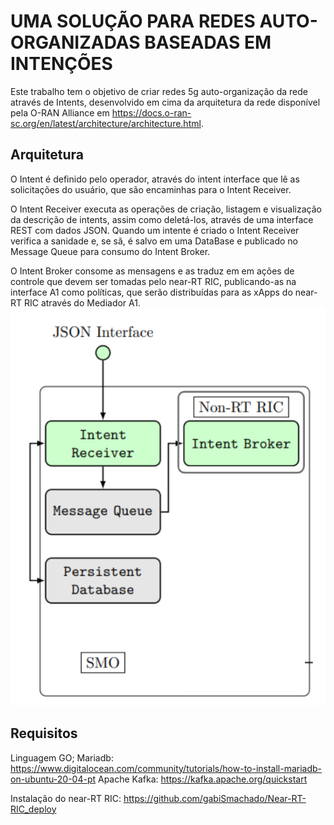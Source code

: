 # UMA SOLUÇÃO PARA REDES AUTO-ORGANIZADAS BASEADAS EM INTENÇÕES
Este trabalho tem o objetivo de criar redes 5g auto-organização da rede através de Intents, desenvolvido em cima da arquitetura da rede disponível pela O-RAN Alliance em https://docs.o-ran-sc.org/en/latest/architecture/architecture.html.

## Arquitetura

O Intent é definido pelo operador, através do intent interface que lê as solicitações do usuário, que são encaminhas para o Intent Receiver.

O Intent Receiver executa as operações de criação, listagem e visualização da descrição de intents, assim como deletá-los, através de uma interface REST com dados JSON. Quando um intente é criado o Intent Receiver verifica a sanidade e, se sã, é salvo em uma DataBase e publicado no Message Queue para consumo do Intent Broker.

O Intent Broker consome as mensagens e as traduz em em ações de controle que devem ser tomadas pelo near-RT RIC, publicando-as na interface A1 como políticas, que serão distribuídas para as xApps do near-RT RIC através do Mediador A1.
![Alt text](/arqu.png)

## Requisitos 
Linguagem GO;
Mariadb: https://www.digitalocean.com/community/tutorials/how-to-install-mariadb-on-ubuntu-20-04-pt
Apache Kafka: https://kafka.apache.org/quickstart

Instalação do near-RT RIC: https://github.com/gabiSmachado/Near-RT-RIC_deploy
